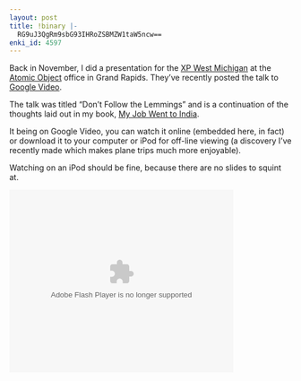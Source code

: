 ```yaml
---
layout: post
title: !binary |-
  RG9uJ3QgRm9sbG93IHRoZSBMZW1taW5ncw==
enki_id: 4597
---
```


Back in November, I did a presentation for the [XP West
Michigan](http://xpwestmichigan.org/) at the [Atomic
Object](http://atomicobject.com) office in Grand Rapids. They’ve
recently posted the talk to [Google
Video](http://video.google.com/videoplay?docid=-8984753198261505541).

The talk was titled “Don’t Follow the Lemmings” and is a continuation of
the thoughts laid out in my book, [My Job Went to
India](http://pragmaticprogrammer.com/titles/mjwti).

It being on Google Video, you can watch it online (embedded here, in
fact) or download it to your computer or iPod for off-line viewing (a
discovery I’ve recently made which makes plane trips much more
enjoyable).

Watching on an iPod should be fine, because there are no slides to
squint at.

<embed style="width:400px; height:326px;" id="VideoPlayback" align="middle" type="application/x-shockwave-flash" src="http://video.google.com/googleplayer.swf?docId=-8984753198261505541&hl=en" quality="best" bgcolor="#ffffff" scale="noScale" salign="TL"  FlashVars="playerMode=embedded">
</embed>
